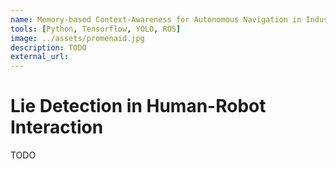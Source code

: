```yaml
---
name: Memory-based Context-Awareness for Autonomous Navigation in Industrial Settings
tools: [Python, Tensorflow, YOLO, ROS]
image: ../assets/promenaid.jpg
description: TODO
external_url: 
---
```


# Lie Detection in Human-Robot Interaction

TODO